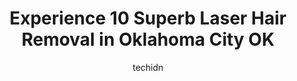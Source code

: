 ---
layout: ampstory
image: https://i0.wp.com/www.depkes.org/wp-content/uploads/2023/06/laser-hair-removal-0-in-oklahoma-city-ok-1685786949.jpeg?resize=640,853
author: techidn
featured: false
description: Discover the impressive array of Laser Hair Removal options in Oklahoma City OK, where you can find 10 of the largest Laser Hair Removal establishments in the area. From renowned classics to
title: Experience 10 Superb Laser Hair Removal in Oklahoma City OK
cover:
   title: Experience 10 Superb Laser Hair Removal in Oklahoma City OK
   subtitle: Rickpate
   background: https://www.depkes.org/wp-content/uploads/2023/06/laser-hair-removal-0-in-oklahoma-city-ok-1685786949.jpeg

pages: 
 - layout: thirds
   top: <h1>#1 Laser Light Skin Clinic</h1>
   bottom: "<p>I ABSOLUTELY LOVE THIS PLACE!!!  I enjoy doing many things here at Laser Light buy most of all I love getting hair removal!!!  Its amazing!  Emily and Erica this past </p>"
   background: https://www.depkes.org/wp-content/uploads/2023/06/laser-hair-removal-1-in-oklahoma-city-ok-1685786951.png
   backgroundblur: true
 - layout: thirds
   top: <h1>#2 Longevity OKC</h1>
   bottom: "<p>Excellent service throughout.  Sent message inquiring about Halo laser treatment. Office returned call promptly. Spoke to associate about my concerns and goals. At consul</p>"
   background: https://www.depkes.org/wp-content/uploads/2023/06/laser-hair-removal-2-in-oklahoma-city-ok-1685786952.jpeg
   cta:
      link: https://www.depkes.org/blog/experience-10-superb-laser-hair-removal-in-oklahoma-city-ok/
      text: Experience 10 Superb Laser Hair Removal in Oklahoma City OK
 - layout: thirds
   top: <h1>#3 Ideal Image Oklahoma City</h1>
   bottom: "<p>13230 Pawnee Dr #201, Oklahoma City, OK 73114, United States</p>"
   background: https://www.depkes.org/wp-content/uploads/2023/06/laser-hair-removal-3-in-oklahoma-city-ok-1685786952.jpeg
   cta:
      link: https://www.depkes.org/blog/experience-10-superb-laser-hair-removal-in-oklahoma-city-ok/
      text: Experience 10 Superb Laser Hair Removal in Oklahoma City OK
 - layout: thirds
   top: <h1>#4 Mariposa Aesthetics & Laser Center</h1>
   bottom: "<p>4214 N Classen Blvd, Oklahoma City, OK 73118, United States</p>"
   background: https://images.unsplash.com/photo-1541356665065-22676f35dd40?ixlib=rb-4.0.3&ixid=MnwxMjA3fDB8MHxwaG90by1wYWdlfHx8fGVufDB8fHx8&auto=format&fit=crop&w=640&h=853&q=80
   cta:
      link: https://www.depkes.org/blog/experience-10-superb-laser-hair-removal-in-oklahoma-city-ok/
      text: Experience 10 Superb Laser Hair Removal in Oklahoma City OK
 - layout: thirds
   top: <h1>#5 Renew Wellness & Aesthetics</h1>
   bottom: "<p>7118 N Western Ave, Nichols Hills, OK 73116, United States</p>"
   background: https://images.unsplash.com/photo-1613843873231-1447db182f97?ixlib=rb-4.0.3&ixid=MnwxMjA3fDB8MHxwaG90by1wYWdlfHx8fGVufDB8fHx8&auto=format&fit=crop&w=640&h=853&q=80
   cta:
      link: https://www.depkes.org/blog/experience-10-superb-laser-hair-removal-in-oklahoma-city-ok/
      text: Experience 10 Superb Laser Hair Removal in Oklahoma City OK
 - layout: thirds
   top: <h1>#6 Restorative Injectables</h1>
   bottom: "<p>1001 NW 71st Pl Building 3, Oklahoma City, OK 73116, United States</p>"
   background: https://images.unsplash.com/photo-1597773150796-e5c14ebecbf5?ixlib=rb-4.0.3&ixid=MnwxMjA3fDB8MHxwaG90by1wYWdlfHx8fGVufDB8fHx8&auto=format&fit=crop&w=640&h=853&q=80
   cta:
      link: https://www.depkes.org/blog/experience-10-superb-laser-hair-removal-in-oklahoma-city-ok/
      text: Experience 10 Superb Laser Hair Removal in Oklahoma City OK
 - layout: thirds
   top: <h1>#7 CLAREBELLA Aesthetics / Medspa OKC</h1>
   bottom: "<p>7101 Northwest Expy Suite 350, Oklahoma City, OK 73132, United States</p>"
   background: https://images.unsplash.com/photo-1632260260864-caf7fde5ec36?ixlib=rb-4.0.3&ixid=MnwxMjA3fDB8MHxwaG90by1wYWdlfHx8fGVufDB8fHx8&auto=format&fit=crop&w=640&h=853&q=80
   cta:
      link: https://www.depkes.org/blog/experience-10-superb-laser-hair-removal-in-oklahoma-city-ok/
      text: Experience 10 Superb Laser Hair Removal in Oklahoma City OK
 - layout: thirds
   middle: Continue reading...
   background: https://images.unsplash.com/photo-1599422314077-f4dfdaa4cd09?ixlib=rb-4.0.3&ixid=MnwxMjA3fDB8MHxwaG90by1wYWdlfHx8fGVufDB8fHx8&auto=format&fit=crop&w=640&h=853&q=80
   cta:
      link: https://www.depkes.org/blog/experience-10-superb-laser-hair-removal-in-oklahoma-city-ok/
      text: Experience 10 Superb Laser Hair Removal in Oklahoma City OK
      
---